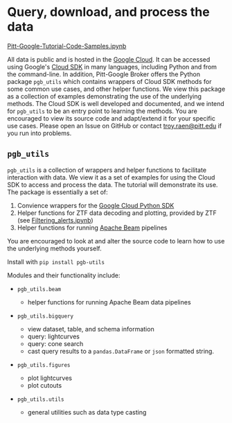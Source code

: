 # Query, download, and process the data

[Pitt-Google-Tutorial-Code-Samples.ipynb](tutorials/Pitt-Google-Tutorial-Code-Samples.ipynb)

All data is public and is hosted in the [Google Cloud](https://cloud.google.com/).
It can be accessed using Google's [Cloud SDK](https://cloud.google.com/sdk) in many languages, including Python and from the command-line.
In addition, Pitt-Google Broker offers the Python package `pgb_utils` which contains wrappers of Cloud SDK methods for some common use cases, and other helper functions.
We view this package as a collection of examples demonstrating the use of the underlying methods.
The Cloud SDK is well developed and documented, and we intend for `pgb_utils` to be an entry point to learning the methods.
You are encouraged to view its source code and adapt/extend it for your specific use cases.
Please open an Issue on GitHub or contact troy.raen@pitt.edu if you run into problems.


## `pgb_utils`

`pgb_utils` is a collection of wrappers and helper functions to facilitate interaction with data. We view it as a set of examples for using the Cloud SDK to access and process the data. The tutorial will demonstrate its use. The package is essentially a set of:

1. Convience wrappers for the [Google Cloud Python SDK](https://cloud.google.com/python/docs/reference)
2. Helper functions for ZTF data decoding and plotting, provided by ZTF (see [Filtering_alerts.ipynb](https://github.com/ZwickyTransientFacility/ztf-avro-alert/blob/master/notebooks/Filtering_alerts.ipynb))
3. Helper functions for running [Apache Beam](https://beam.apache.org/) pipelines

You are encouraged to look at and alter the source code to learn how to use the underlying methods yourself.

Install with
`pip install pgb-utils`


Modules and their functionality include:

- `pgb_utils.beam`
    - helper functions for running Apache Beam data pipelines

- `pgb_utils.bigquery`
    - view dataset, table, and schema information
    - query: lightcurves
    - query: cone search
    - cast query results to a `pandas.DataFrame` or `json` formatted string.

- `pgb_utils.figures`
    - plot lightcurves
    - plot cutouts

- `pgb_utils.utils`
    - general utilities such as data type casting
